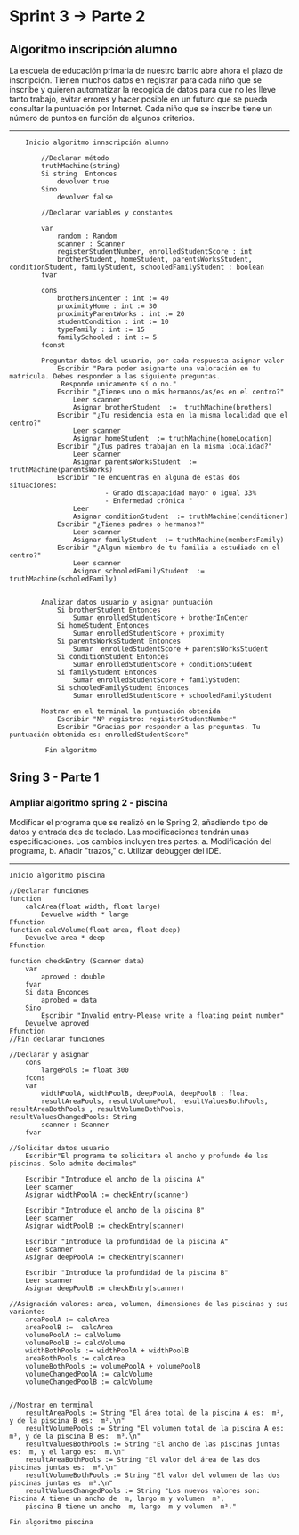 # Sprint 3 → Parte 2

## Algoritmo inscripción alumno

La escuela de educación primaria de nuestro barrio abre ahora el plazo de inscripción. Tienen muchos datos en
registrar para cada niño que se inscribe y quieren automatizar la recogida de datos para que no les
lleve tanto trabajo, evitar errores y hacer posible en un futuro que se pueda consultar la puntuación por
Internet. Cada niño que se inscribe tiene un número de puntos en función de algunos criterios.

---

        Inicio algoritmo innscripción alumno

            //Declarar método 
            truthMachine(string)
            Si string  Entonces
                devolver true 
            Sino
                devolver false

            //Declarar variables y constantes
            
            var
                random : Random
                scanner : Scanner
                registerStudentNumber, enrolledStudentScore : int
                brotherStudent, homeStudent, parentsWorksStudent, conditionStudent, familyStudent, schooledFamilyStudent : boolean
            fvar
            
            cons
                brothersInCenter : int := 40
                proximityHome : int := 30
                proximityParentWorks : int := 20
                studentCondition : int := 10
                typeFamily : int := 15
                familySchooled : int := 5
            fconst

            Preguntar datos del usuario, por cada respuesta asignar valor
                Escribir "Para poder asignarte una valoración en tu matricula. Debes responder a las siguiente preguntas.
                 Responde unicamente sí o no."
                Escribir "¿Tienes uno o más hermanos/as/es en el centro?"
                    Leer scanner
                    Asignar brotherStudent  :=  truthMachine(brothers)
                Escribir "¿Tu residencia esta en la misma localidad que el centro?"
                    Leer scanner
                    Asignar homeStudent  := truthMachine(homeLocation)
                Escribir "¿Tus padres trabajan en la misma localidad?"
                    Leer scanner
                    Asignar parentsWorksStudent  := truthMachine(parentsWorks)
                Escribir "Te encuentras en alguna de estas dos situaciones: 
                            - Grado discapacidad mayor o igual 33%
                            - Enfermedad crónica "
                    Leer 
                    Asignar conditionStudent  := truthMachine(conditioner)
                Escribir "¿Tienes padres o hermanos?"
                    Leer scanner
                    Asignar familyStudent  := truthMachine(membersFamily)
                Escribir "¿Algun miembro de tu familia a estudiado en el centro?"
                    Leer scanner
                    Asignar schooledFamilyStudent  := truthMachine(scholedFamily)               


            Analizar datos usuario y asignar puntuación
                Si brotherStudent Entonces
                    Sumar enrolledStudentScore + brotherInCenter
                Si homeStudent Entonces
                    Sumar enrolledStudentScore + proximity
                Si parentsWorksStudent Entonces
                    Sumar  enrolledStudentScore + parentsWorksStudent
                Si conditionStudent Entonces
                    Sumar enrolledStudentScore + conditionStudent
                Si familyStudent Entonces
                    Sumar enrolledStudentScore + familyStudent
                Si schooledFamilyStudent Entonces
                    Sumar enrolledStudentScore + schooledFamilyStudent
            
            Mostrar en el terminal la puntuación obtenida
                Escribir "Nº registro: registerStudentNumber"
                Escribir "Gracias por responder a las preguntas. Tu puntuación obtenida es: enrolledStudentScore"
       
             Fin algoritmo

## Sring 3 - Parte 1 

### Ampliar algoritmo spring 2 - piscina

Modificar el programa que se realizó en le Spring 2, añadiendo tipo de datos y entrada des de teclado.
Las modificaciones tendrán unas especificaciones. Los cambios incluyen tres partes: a. Modificación del programa, b. Añadir "trazos," 
c. Utilizar debugger del IDE. 

___

    Inicio algoritmo piscina

    //Declarar funciones
    function
        calcArea(float width, float large)
            Devuelve width * large
    Ffunction
    function calcVolume(float area, float deep)
        Devuelve area * deep
    Ffunction

    function checkEntry (Scanner data)
        var
            aproved : double
        fvar
        Si data Enconces
            aprobed = data
        Sino
            Escribir "Invalid entry-Please write a floating point number"
        Devuelve aproved
    Ffunction
    //Fin declarar funciones

    //Declarar y asignar
        cons
            largePols := float 300
        fcons
        var
            widthPoolA, widthPoolB, deepPoolA, deepPoolB : float
            resultAreaPools, resultVolumePool, resultValuesBothPools, resultAreaBothPools , resultVolumeBothPools,  resultValuesChangedPools: String
            scanner : Scanner
        fvar
    
    //Solicitar datos usuario
        Escribir"El programa te solicitara el ancho y profundo de las piscinas. Solo admite decimales"
    
        Escribir "Introduce el ancho de la piscina A"
        Leer scanner
        Asignar widthPoolA := checkEntry(scanner)
        
        Escribir "Introduce el ancho de la piscina B"
        Leer scanner
        Asignar widtPoolB := checkEntry(scanner)
        
        Escribir "Introduce la profundidad de la piscina A"
        Leer scanner 
        Asignar deepPoolA := checkEntry(scanner)
        
        Escribir "Introduce la profundidad de la piscina B"
        Leer scanner
        Asignar deepPoolB := checkEntry(scanner)

    //Asignación valores: area, volumen, dimensiones de las piscinas y sus variantes
        areaPoolA := calcArea 
        areaPoolB :=  calcArea
        volumePoolA := calVolume
        volumePoolB := calcVolume
        widthBothPools := widthPoolA + widthPoolB
        areaBothPools := calcArea
        volumeBothPools := volumePoolA + volumePoolB
        volumeChangedPoolA := calcVolume
        volumeChangedPoolB := calcVolume  


    //Mostrar en terminal  
        resultAreaPools := String "El área total de la piscina A es:  m², y de la piscina B es:  m².\n"
        resultVolumePools := String "El volumen total de la piscina A es:  m³, y de la piscina B es:  m³.\n"
        resultValuesBothPools := String "El ancho de las piscinas juntas es:  m, y el largo es:  m.\n"
        resultAreaBothPools := String "El valor del área de las dos piscinas juntas es:  m².\n"
        resultVolumeBothPools := String "El valor del volumen de las dos piscinas juntas es  m³.\n"
        resultValuesChangedPools := String "Los nuevos valores son: Piscina A tiene un ancho de  m, largo m y volumen  m³,  
        piscina B tiene un ancho  m, largo  m y volumen  m³."

    Fin algoritmo piscina